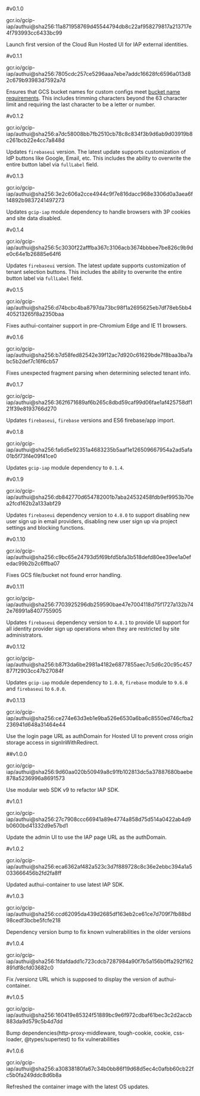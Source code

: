 
#v0.1.0

gcr.io/gcip-iap/authui@sha256:11a871958769d45544794db8c22af958279817a213717e4f793993cc6433bc99

Launch first version of the Cloud Run Hosted UI for IAP external identities.

#v0.1.1

gcr.io/gcip-iap/authui@sha256:7805cdc257ce5296aaa7ebe7addc16628fc6596a013d82c679b93983d7592a7d

Ensures that GCS bucket names for custom configs meet [bucket name requirements](https://cloud.google.com/storage/docs/naming-buckets#requirements).
This includes trimming characters beyond the 63 character limit and requiring the last character to be a letter or number.

#v0.1.2

gcr.io/gcip-iap/authui@sha256:a7dc58008bb7fb2510cb78c8c834f3b9d6ab9d03919b8c261bcb22e4cc7a848d

Updates `firebaseui` version. The latest update supports customization of IdP buttons like Google, Email, etc. This includes the ability to overwrite the entire button label via `fullLabel` field.

#v0.1.3

gcr.io/gcip-iap/authui@sha256:3e2c606a2cce4944c9f7e816dacc968e3306d0a3aea6f14892b9837241497273

Updates `gcip-iap` module dependency to handle browsers with 3P cookies and site data disabled.

#v0.1.4

gcr.io/gcip-iap/authui@sha256:5c3030f22afffba367c3106acb3674bbbee7be826c9b9de0c64e1b26885e64f6

Updates `firebaseui` version. The latest update supports customization of tenant selection buttons. This includes the ability to overwrite the entire button label via `fullLabel` field.

#v0.1.5

gcr.io/gcip-iap/authui@sha256:d74bcbc4ba8797da73bc98f1a2695625eb7df78eb5bb4405213265f8a2350baa

Fixes authui-container support in pre-Chromium Edge and IE 11 browsers.

#v0.1.6

gcr.io/gcip-iap/authui@sha256:b7d58fed82542e39f12ac7d920c61629bde7f8baa3ba7abc5b2def7c16f6cb57

Fixes unexpected fragment parsing when determining selected tenant info.

#v0.1.7

gcr.io/gcip-iap/authui@sha256:362f671689af6b265c8dbd59caf99d06fae1af425758df121f39e8193766d270

Updates `firebaseui`, `firebase` versions and ES6 firebase/app import.

#v0.1.8

gcr.io/gcip-iap/authui@sha256:fa6d5e92351a4683235b5aaf1e126509667954a2ad5afa01b5f73f4e09f41ce0

Updates `gcip-iap` module dependency to `0.1.4`.

#v0.1.9

gcr.io/gcip-iap/authui@sha256:db842770d654782001b7aba24532458fdb9ef9953b70ea2fcd162b2a133abf29

Updates `firebaseui` dependency version to `4.8.0` to support disabling new user sign up in email providers, disabling new user sign up via project settings and blocking functions.

#v0.1.10

gcr.io/gcip-iap/authui@sha256:c9bc65e24793d5f69bfd5bfa3b518defd80ee39ee1a0efedac99b2b2c6ffba07

Fixes GCS file/bucket not found error handling.

#v0.1.11

gcr.io/gcip-iap/authui@sha256:7703925296db259590bae47e7004118d75f1727a132b742e76991a8407755905

Updates `firebaseui` dependency version to `4.8.1` to provide UI support for all identity provider sign up operations when they are restricted by site administrators.

#v0.1.12

gcr.io/gcip-iap/authui@sha256:b87f3da6be2981a4182e6877855aec7c5d6c20c95c457877f2903cc47b27084f

Updates `gcip-iap` module dependency to `1.0.0`, `firebase` module to `9.6.0` and `firebaseui` to `6.0.0`.

#v0.1.13

gcr.io/gcip-iap/authui@sha256:ce274e63d3eb1e9ba526e6530a6ba6c8550ed746cfba2236941d648a31464e44

Use the login page URL as authDomain for Hosted UI to prevent cross origin storage access in signInWithRedirect.

##v1.0.0

gcr.io/gcip-iap/authui@sha256:9d60aa020b50949a8c91fb102813dc5a37887680baebe878a5236996a8691573

Use modular web SDK v9 to refactor IAP SDK.


#v1.0.1

gcr.io/gcip-iap/authui@sha256:27c7908ccc66941a89e4774a858d75d514a0422ab4d9b0600bd41332d9e57bd1

Update the admin UI to use the IAP page URL as the authDomain.


#v1.0.2

gcr.io/gcip-iap/authui@sha256:eca6362af482a523c3d7f889728c8c36e2ebbc394a1a5033666456b2fd2fa8ff

Updated authui-container to use latest IAP SDK.

#v1.0.3

gcr.io/gcip-iap/authui@sha256:ccd62095da439d2685df163eb2ce61ce7d709f7fb88bd98cedf3bcbe5fcfe218

Dependency version bump to fix known vulnerabilities in the older versions

#v1.0.4

gcr.io/gcip-iap/authui@sha256:1fdafdadd1c723cdcb7287984a90f7b5a156b0ffa292f162891df8cfd03682c0

Fix /versionz URL which  is supposed to display the version of authui-container.

#v1.0.5

gcr.io/gcip-iap/authui@sha256:160419e85324f51889bc9e6f972cdbaf61bec3c2d2accb883da9d579c5b4d7dd

Bump dependencies(http-proxy-middleware, tough-cookie, cookie, css-loader, @types/supertest) to fix vulnerabilities

#v1.0.6

gcr.io/gcip-iap/authui@sha256:a30838180fa67c34b0bb86f19d68d5ec4c0afbb60cb22fc5b0fa249ddc8d6b8a

Refreshed the container image with the latest OS updates.
